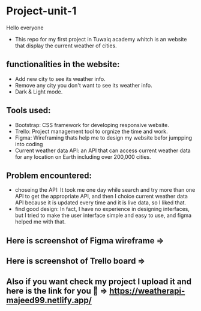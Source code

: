 # Project-unit-1

Hello everyone 
- This repo for my first project in Tuwaiq academy whitch is an website that display the current weather of cities.

## functionalities in the website:
- Add new city to see its weather info.
- Remove any city you don't want to see its weather info.
- Dark & Light mode.

## Tools used:
- Bootstrap: CSS framework for developing responsive website.
- Trello: Project management tool to orgnize the time and work.
- Figma: Wireframing thats help me to design my website befor jumpping into coding
- Current weather data API: an API that can access current weather data for any location on Earth including over 200,000 cities.

## Problem encountered:
- choseing the API: It took me one day while search and try more than one API to get the appropriate API, and then I choice current weather data API because it is updated every time and it is live data, so I liked that.
- find good design: In fact, I have no experience in designing interfaces, but I tried to make the user interface simple and easy to use, and figma helped me with that. 

## Here is screenshot of Figma wireframe => <img src=""/>
## Here is screenshot of Trello board => <img src=""/>

## Also if you want check my project I upload it and here is the link for you 🤍 => https://weatherapi-majeed99.netlify.app/

